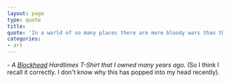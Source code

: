 ```yaml
---
layout: page
type: quote
title: 
quote: 'In a world of so many places there are more bloody wars than there are bloody races'
categories: 
- art
---
```

\- _A [Blockhead](http://blockheadskateboards.com/) Hardtimes T-Shirt that I owned many years ago_. (So I think I recall it correctly. I don't know why this has popped into my head recently).
